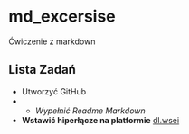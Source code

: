 # md_excersise
Ćwiczenie z markdown
## Lista Zadań
* Utworzyć GitHub 
* * _Wypełnić Readme Markdown_ <br>
* **Wstawić hiperłącze na platformie** [dl.wsei](https://dl.wsei.lublin.pl)
